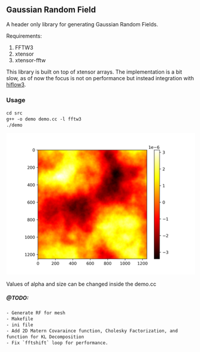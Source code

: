 ## Gaussian Random Field

A header only library for generating Gaussian Random Fields. 

Requirements:
  1. FFTW3 <br>
  2. xtensor <br>
  3. xtensor-fftw <br>

This library is built on top of xtensor arrays. The implementation is a bit slow, as of now the focus is not on performance but instead integration with [hiflow3](https://emcl-gitlab.iwr.uni-heidelberg.de/hiflow3.org/hiflow3/-/wikis/home).

### Usage
```
cd src
g++ -o demo demo.cc -l fftw3
./demo
```
![size=125, alpha=5](test/img/grf.png)

Values of alpha and size can be changed inside the demo.cc

##### @TODO:
    - Generate RF for mesh
    - Makefile
    - ini file
    - Add 2D Matern Covaraince function, Cholesky Factorization, and function for KL Decomposition
    - Fix `fftshift` loop for performance.